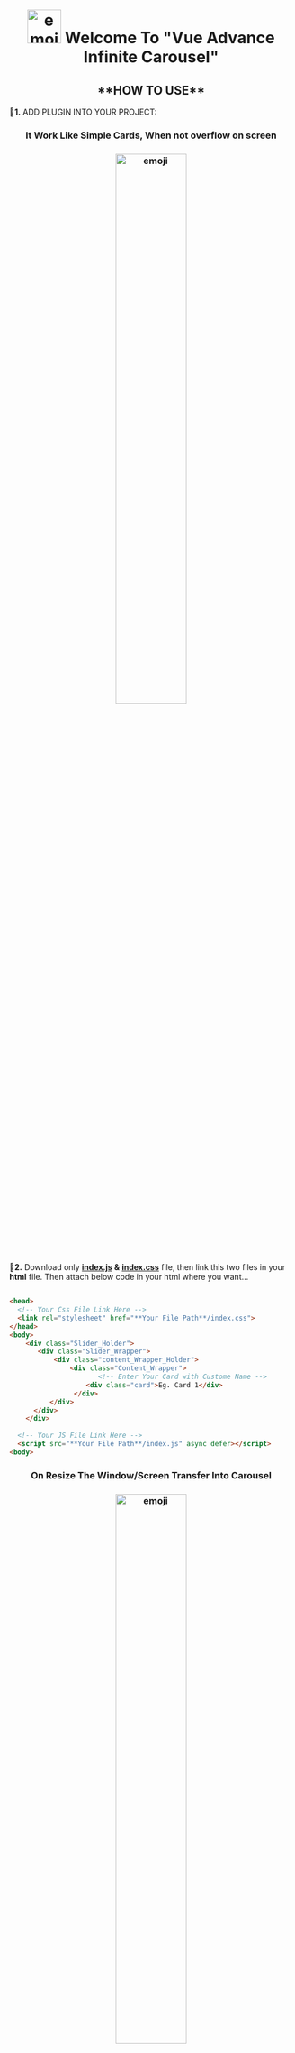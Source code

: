 <h1 align="center">
  <img src='https://www.smileysapp.com/gif-emoji/waving-hi.gif' alt='emoji' width="60" height="60">
  Welcome To "Vue Advance Infinite Carousel"
</h1>

<h2 align="center">**HOW TO USE**</h2>

🔆**1.** ADD PLUGIN INTO YOUR PROJECT:
<h3 align="center">
  It Work Like Simple Cards, When not overflow on screen
</h3>
<h3 align="center">
<img src='Images/Carousel_Img_1.png' alt='emoji' width="50%" height="50%">
</h3>

🔆**2.** Download only <a href="https://github.com/AtaOta/AI_Carousel/blob/1770b944d5e3dc269efdea892a845e6a65b13cb9/Ai_Carousel/js/index.js" target="_blank">**index.js**</a> **&** <a href="https://github.com/AtaOta/AI_Carousel/blob/1770b944d5e3dc269efdea892a845e6a65b13cb9/Ai_Carousel/css/index.css" target="_blank">**index.css**</a> file, then link this two files in your **html** file. Then attach below code in your html where you want...
```html

<head>
  <!-- Your Css File Link Here -->
  <link rel="stylesheet" href="**Your File Path**/index.css">
</head>
<body>
    <div class="Slider_Holder">
       <div class="Slider_Wrapper">
           <div class="content_Wrapper_Holder">
               <div class="Content_Wrapper">
                      <!-- Enter Your Card with Custome Name -->
                   <div class="card">Eg. Card 1</div>
                </div>
          </div>
      </div>
    </div>
  
  <!-- Your JS File Link Here -->
  <script src="**Your File Path**/index.js" async defer></script>
<body>
```

<h3 align="center">
  On Resize The Window/Screen Transfer Into Carousel
</h3>
<h3 align="center">
<img src='Images/Carousel_Img_2.png' alt='emoji' width="50%" height="50%">
</h3>

<h3>☸**Style Cards**</h3>

- 1. Create your custom css file then style as you want
```html 
<!-- Enter Your Card with Custome ClassName -->
<div class="card **CustomClassName**">Eg. Card 1</div>
<div class="card **CustomClassName**">Eg. Card 2</div>
<div class="card **CustomClassName**">Eg. Card 3</div>
```


<h3 align="center">
  We Can Add Multiple Carousel, Using Different Cards Style
</h3>
<h3 align="center">
<img src='Images/Carousel_Img_3.png' alt='emoji' width="50%" height="50%">
</h3>

🔆**3.** You may use **minifyed-version** size**(5kb)**.